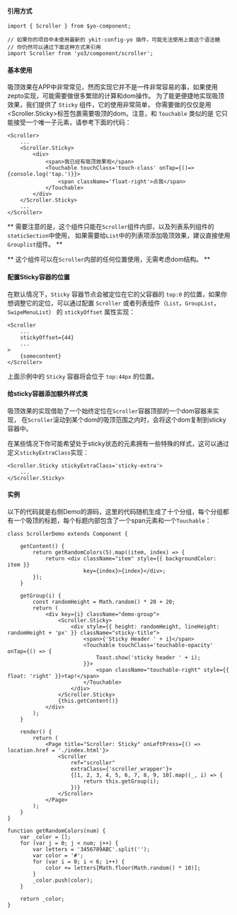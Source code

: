 #### 引用方式

```
import { Scroller } from $yo-component;

// 如果你的项目中未使用最新的 ykit-config-yo 插件，可能无法使用上面这个语法糖
// 你仍然可以通过下面这种方式来引用
import Scroller from 'yo3/component/scroller';
```

#### 基本使用

吸顶效果在APP中非常常见，然而实现它并不是一件非常容易的事，如果使用zepto实现，可能需要做很多繁琐的计算和dom操作。
为了能更便捷地实现吸顶效果，我们提供了 `Sticky` 组件，它的使用非常简单，
你需要做的仅仅是用<Scroller.Sticky>标签包裹需要吸顶的dom。注意，和 `Touchable` 类似的是
它只能接受一个唯一子元素，请参考下面的代码：

```
<Scroller>
    ...
    <Scroller.Sticky>
        <div>
            <span>我已经有吸顶效果啦</span>
            <Touchable touchClass='touch-class' onTap={()=>{console.log('tap.')}}>
                <span className='float-right'>点我</span>
            </Touchable>
        </div>
    </Scroller.Sticky>
    ...
</Scroller>
```

** 需要注意的是，这个组件只能在`Scroller`组件内部，以及列表系列组件的`staticSection`中使用，
如果需要给`List`中的列表项添加吸顶效果，建议直接使用`Grouplist`组件。 **

** 这个组件可以在`Scroller`内部的任何位置使用，无需考虑dom结构。 **

#### 配置Sticky容器的位置

在默认情况下，`Sticky` 容器节点会被定位在它的父容器的 `top:0` 的位置，如果你想调整它的定位，可以通过配置 `Scroller` 或者列表组件（`List`，`GroupList`，`SwipeMenuList`）
的 `stickyOffset` 属性实现：

```
<Scroller
    ...
    stickyOffset={44}
    ...
>
    {somecontent}
</Scroller>
```

上面示例中的 `Sticky` 容器将会位于 `top:44px` 的位置。

#### 给sticky容器添加额外样式类

吸顶效果的实现借助了一个始终定位在`Scroller`容器顶部的一个dom容器来实现，
在`Scroller`滚动到某个dom的吸顶范围之内时，会将这个dom复制到sticky容器中。

在某些情况下你可能希望处于sticky状态的元素拥有一些特殊的样式，这可以通过
定义`stickyExtraClass`实现：

```
<Scroller.Sticky stickyExtraClass='sticky-extra'>
    ...
</Scroller.Sticky>
```

#### 实例

以下的代码就是右侧Demo的源码，这里的代码随机生成了十个分组，每个分组都有一个吸顶的标题，每个标题内部包含了一个span元素和一个`Touchable`：

```
class ScrollerDemo extends Component {

    getContent() {
        return getRandomColors(5).map((item, index) => {
            return <div className="item" style={{ backgroundColor: item }}
                        key={index}>{index}</div>;
        });
    }

    getGroup(i) {
        const randomHeight = Math.random() * 20 + 20;
        return (
            <div key={i} className="demo-group">
                <Scroller.Sticky>
                    <div style={{ height: randomHeight, lineHeight: randomHeight + 'px' }} className="sticky-title">
                        <span>{'Sticky Header ' + i}</span>
                        <Touchable touchClass='touchable-opacity' onTap={() => {
                            Toast.show('sticky header ' + i);
                        }}>
                            <span className="touchable-right" style={{ float: 'right' }}>tap!</span>
                        </Touchable>
                    </div>
                </Scroller.Sticky>
                {this.getContent()}
            </div>
        );
    }

    render() {
        return (
            <Page title="Scroller: Sticky" onLeftPress={() => location.href = './index.html'}>
                <Scroller
                    ref="scroller"
                    extraClass={'scroller_wrapper'}>
                    {[1, 2, 3, 4, 5, 6, 7, 8, 9, 10].map((_, i) => {
                        return this.getGroup(i);
                    })}
                </Scroller>
            </Page>
        );
    }
}

function getRandomColors(num) {
    var _color = [];
    for (var j = 0; j < num; j++) {
        var letters = '3456789ABC'.split('');
        var color = '#';
        for (var i = 0; i < 6; i++) {
            color += letters[Math.floor(Math.random() * 10)];
        }
        _color.push(color);
    }

    return _color;
}
```

